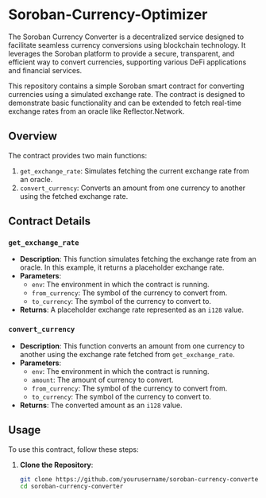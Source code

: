 # Soroban-Currency-Optimizer
The Soroban Currency Converter is a decentralized service designed to facilitate seamless currency conversions using blockchain technology. It leverages the Soroban platform to provide a secure, transparent, and efficient way to convert currencies, supporting various DeFi applications and financial services.

This repository contains a simple Soroban smart contract for converting currencies using a simulated exchange rate. The contract is designed to demonstrate basic functionality and can be extended to fetch real-time exchange rates from an oracle like Reflector.Network.

## Overview

The contract provides two main functions:
1. `get_exchange_rate`: Simulates fetching the current exchange rate from an oracle.
2. `convert_currency`: Converts an amount from one currency to another using the fetched exchange rate.

## Contract Details

### `get_exchange_rate`

- **Description**: This function simulates fetching the exchange rate from an oracle. In this example, it returns a placeholder exchange rate.
- **Parameters**:
  - `env`: The environment in which the contract is running.
  - `from_currency`: The symbol of the currency to convert from.
  - `to_currency`: The symbol of the currency to convert to.
- **Returns**: A placeholder exchange rate represented as an `i128` value.

### `convert_currency`

- **Description**: This function converts an amount from one currency to another using the exchange rate fetched from `get_exchange_rate`.
- **Parameters**:
  - `env`: The environment in which the contract is running.
  - `amount`: The amount of currency to convert.
  - `from_currency`: The symbol of the currency to convert from.
  - `to_currency`: The symbol of the currency to convert to.
- **Returns**: The converted amount as an `i128` value.

## Usage

To use this contract, follow these steps:

1. **Clone the Repository**:
   ```bash
   git clone https://github.com/yourusername/soroban-currency-converter.git
   cd soroban-currency-converter
